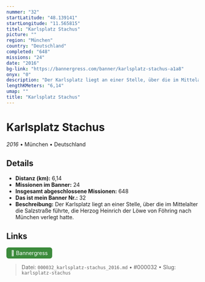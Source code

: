 ```yaml
---
nummer: "32"
startLatitude: "48.139141"
startLongitude: "11.565815"
titel: "Karlsplatz Stachus"
picture: ""
region: "München"
country: "Deutschland"
completed: "648"
missions: "24"
date: "2016"
bg-link: "https://bannergress.com/banner/karlsplatz-stachus-a1a8"
onyx: "0"
description: "Der Karlsplatz liegt an einer Stelle, über die im Mittelalter die Salzstraße führte, die Herzog Heinrich der Löwe von Föhring nach München verlegt hatte."
lengthKMeters: "6,14"
umap: ""
title: "Karlsplatz Stachus"
---
```

# Karlsplatz Stachus

*2016* • München • Deutschland



## Details
- **Distanz (km):** 6,14
- **Missionen im Banner:** 24
- **Insgesamt abgeschlossene Missionen:** 648
- **Das ist mein Banner Nr.:** 32
- **Beschreibung:** Der Karlsplatz liegt an einer Stelle, über die im Mittelalter die Salzstraße führte, die Herzog Heinrich der Löwe von Föhring nach München verlegt hatte.


## Links
<div style="margin-top: 0.5em;">
<a href="https://bannergress.com/banner/karlsplatz-stachus-a1a8" target="_blank" style="display:inline-block;margin-right:8px;padding:6px 12px;background-color:#3c8b3c;color:white;text-decoration:none;border-radius:6px;">🔗 Bannergress</a>

</div>


> Datei: `000032_karlsplatz-stachus_2016.md` • #000032 • Slug: `karlsplatz-stachus`
